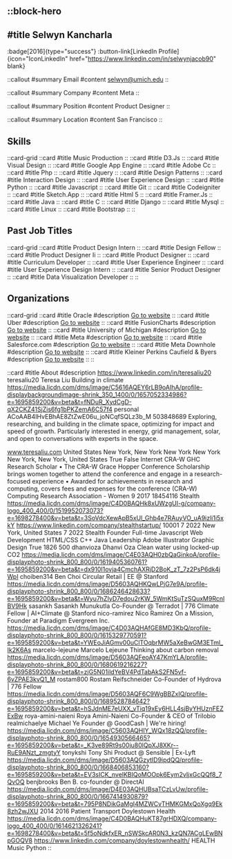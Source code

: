 ::block-hero
---
#title
Selwyn Kancharla
---

:badge[2016]{type="success"}
:button-link[LinkedIn Profile]{icon="IconLinkedIn" href="https://www.linkedin.com/in/selwynjacob90" blank}

::callout
#summary
Email
#content
selwyn@umich.edu
::

::callout
#summary
Company
#content
Meta
::

::callout
#summary
Position
#content
Product Designer
::

::callout
#summary
Location
#content
San Francisco
::

## Skills
::card-grid
::card
#title
Music Production
::
::card
#title
D3.Js
::
::card
#title
Visual Design
::
::card
#title
Google App Engine
::
::card
#title
Adobe Cc
::
::card
#title
Php
::
::card
#title
Jquery
::
::card
#title
Design Patterns
::
::card
#title
Interaction Design
::
::card
#title
User Experience Design
::
::card
#title
Python
::
::card
#title
Javascript
::
::card
#title
Git
::
::card
#title
Codeigniter
::
::card
#title
Sketch.App
::
::card
#title
Html 5
::
::card
#title
Framer.Js
::
::card
#title
Java
::
::card
#title
C
::
::card
#title
Django
::
::card
#title
Mysql
::
::card
#title
Linux
::
::card
#title
Bootstrap
::
::

## Past Job Titles
::card-grid
::card
#title
Product Design Intern
::
::card
#title
Design Fellow
::
::card
#title
Product Designer Ii
::
::card
#title
Product Designer
::
::card
#title
Curriculum Developer
::
::card
#title
User Experience Engineer
::
::card
#title
User Experience Design Intern
::
::card
#title
Senior Product Designer
::
::card
#title
Data Visualization Developer
::
::

## Organizations
::card-grid
::card
#title
Oracle
#description
[Go to website](oracle.com)
::
::card
#title
Uber
#description
[Go to website](uber.com)
::
::card
#title
FusionCharts
#description
[Go to website](fusioncharts.com)
::
::card
#title
University of Michigan
#description
[Go to website](umich.edu)
::
::card
#title
Meta
#description
[Go to website](meta.com)
::
::card
#title
Salesforce.com
#description
[Go to website](fullsecsolutions.com)
::
::card
#title
Meta Downhole
#description
[Go to website](metacareers.com)
::
::card
#title
Kleiner Perkins Caufield & Byers
#description
[Go to website](kpcb.com)
::
::

::card
#title
About
#description
https://www.linkedin.com/in/teresaliu20 teresaliu20 Teresa Liu Building in climate https://media.licdn.com/dms/image/C5616AQEY6rLB9oAIhA/profile-displaybackgroundimage-shrink_350_1400/0/1657052334986?e=1695859200&v=beta&t=fNDuR_XydCgD-qX2CKZ41SjZis6fg1bPKZemA6C57f4 personal ACoAAB4IHvEBhAE8ZtZwE06u_joNCqfSQLz3b_M 503848689 Exploring, researching, and building in the climate space, optimizing for impact and speed of growth. Particularly interested in energy, grid management, solar, and open to conversations with experts in the space. 

www.teresaliu.com United States New York, New York New York New York New York, New York, United States True False Internet CRA-W GHC Research Scholar • The CRA-W Grace Hopper Conference Scholarship brings women together to attend the conference and engage in a research-focused experience
• Awarded for achievements in research and computing, covers fees and expenses for the conference (CRA-W) Computing Research Association - Women 9 2017 18454116 Stealth https://media.licdn.com/dms/image/C4D0BAQHk8xUWzgUI-g/company-logo_400_400/0/1519952073073?e=1698278400&v=beta&t=3SoVdcXewApB5xUl_Ghb4e7RAuyVO_uA9izli1i5xkY https://www.linkedin.com/company/stealthstartup/ 10001 7 2022 New York, United States 7 2022 Stealth Founder Full-time Javascript Web Development HTML/CSS C++ Java Leadership Adobe Illustrator Graphic Design True 1826 500 dhanvioza Dhanvi Oza Clean water using locked-up CO2 https://media.licdn.com/dms/image/C4E03AQH0zbQaGinkoA/profile-displayphoto-shrink_800_800/0/1619405360761?e=1695859200&v=beta&t=dx910I1ovja4CmchAXRjD2BoK_zT_7z2PsP6dk4jWpI choiben314 Ben Choi Circular Retail | EE @ Stanford https://media.licdn.com/dms/image/D5603AQHKQwLPjG7e9A/profile-displayphoto-shrink_800_800/0/1686246428633?e=1695859200&v=beta&t=Wyu7hZIyD7edou2rKW_5WmKtSuTzSQuxM9RcnlBV9Hk sasankh Sasankh Munukutla Co-Founder @ Terradot | 776 Climate Fellow | AI+Climate @ Stanford nico-ramirez Nico Ramirez On a Mission, Founder at Paradigm Evergreen Inc. https://media.licdn.com/dms/image/C4D03AQHAfGE8MD3KbQ/profile-displayphoto-shrink_800_800/0/1615329770591?e=1695859200&v=beta&t=YWEoJiAGmv00uClTOqbrMW5aXeBwGM3ETml_Ik2K6As marcelo-lejeune Marcelo Lejeune Thinking about carbon removal https://media.licdn.com/dms/image/D5603AQFeoAY47KmYLA/profile-displayphoto-shrink_800_800/0/1680619216227?e=1695859200&v=beta&t=zjG5N01ildYeBV4PdTabAkS2FN5vf-6vZPAE3kvQ1_M rostam800 Rostam Reifschneider Co-Founder of Hydrova | 776 Fellow https://media.licdn.com/dms/image/D5603AQF6C9WgBBZxIQ/profile-displayphoto-shrink_800_800/0/1689528784642?e=1695859200&v=beta&t=hSJdnME7eUXX_vTiq19xEy6HLL4sjByYHUznFEZExBw roya-amini-naieni Roya Amini-Naieni Co-Founder & CEO of Trilobio realmichaelye Michael Ye Founder @ GoodCash | We're hiring! https://media.licdn.com/dms/image/C5603AQHIY_WQx18zQQ/profile-displayphoto-shrink_800_800/0/1654930566465?e=1695859200&v=beta&t=_K3ve89Rt9s00ju80lQpXJ8XKr--RuE9ANzt_zmgtyY tonykshi Tony Shi Product @ Sensible | Ex-Lyft https://media.licdn.com/dms/image/D5603AQGzytID9ipdQQ/profile-displayphoto-shrink_800_800/0/1668406853160?e=1695859200&v=beta&t=EV3sICK_nvelKBIQoMOOpk6Eym2vljxGcQQf8_7QvOQ benjbrooks Ben B. co-founder @ DirectAI https://media.licdn.com/dms/image/D4E03AQHUBsaTCzLvUw/profile-displayphoto-shrink_800_800/0/1667414930879?e=1695859200&v=beta&t=795P8NDikGaMgI4MZWCvTHMKGMxQoXgq9Ek8zh2wJXU 2014 2016 Patient Transport Doylestown Health https://media.licdn.com/dms/image/C4D0BAQHuKT87grHDXQ/company-logo_400_400/0/1614621326241?e=1698278400&v=beta&t=5f5oNdkfxER_nSWSkcAR0N3_kzQN7ACgLEwBNpGOQV8 https://www.linkedin.com/company/doylestownhealth/ HEALTH Music Python
::
